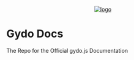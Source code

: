 <div align="center">
  <p>
    <a href="#"><img src="https://i.imgur.com/D0F1l8i.png" alt="logo"/></a>
  </p>
</div>

# Gydo Docs

The Repo for the Official gydo.js Documentation
